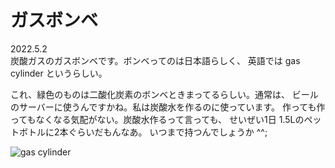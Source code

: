 # ガスボンベ

2022.5.2<br />
炭酸ガスのガスボンベです。ボンベってのは日本語らしく、
英語では gas cylinder というらしい。

これ、緑色のものは二酸化炭素のボンベときまってるらしい。通常は、
ビールのサーバーに使うんですかね。私は炭酸水を作るのに使っています。
作っても作ってもなくなる気配がない。炭酸水作るって言っても、
せいぜい1日 1.5Lのペットボトルに2本ぐらいだもんなあ。
いつまで持つんでしょうか ^^;

![gas cylinder](gascylinder.png)